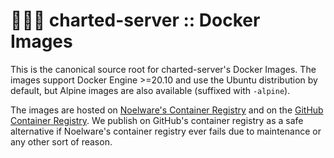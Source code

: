 # 🐻‍❄️🐳 charted-server :: Docker Images
This is the canonical source root for charted-server's Docker Images. The images support Docker Engine >=20.10 and use the Ubuntu distribution
by default, but Alpine images are also available (suffixed with `-alpine`).

The images are hosted on [Noelware's Container Registry](https://cr.noelware.cloud) and on the [GitHub Container Registry](https://github.com/orgs/charted-dev/packages). We publish
on GitHub's container registry as a safe alternative if Noelware's container registry ever fails due to maintenance or any other sort of reason.
